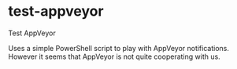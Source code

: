 # test-appveyor
Test AppVeyor

Uses a simple PowerShell script to play with AppVeyor notifications.
However it seems that AppVeyor is not quite cooperating with us.

